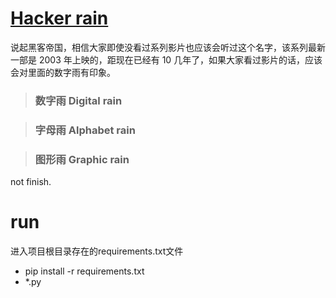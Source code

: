# [Hacker rain](https://mp.weixin.qq.com/s/HcjzcUoTFT14WDPzw-OEGA)
说起黑客帝国，相信大家即使没看过系列影片也应该会听过这个名字，该系列最新一部是 2003 年上映的，距现在已经有 10 几年了，如果大家看过影片的话，应该会对里面的数字雨有印象。
> ### 数字雨 Digital rain

> ### 字母雨 Alphabet rain

> ### 图形雨 Graphic rain
not finish.
# run
进入项目根目录存在的requirements.txt文件
- pip install -r requirements.txt
- *.py